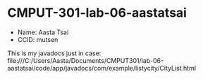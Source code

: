 # CMPUT-301-lab-06-aastatsai
- Name: Aasta Tsai
- CCID: mutsen


This is my javadocs just in case: 
file:///C:/Users/Aasta/Documents/CMPUT301/lab-06-aastatsai/code/app/javadocs/com/example/listycity/CityList.html
